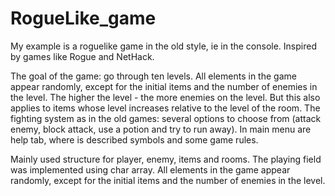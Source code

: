 # RogueLike_game
My example is a roguelike game in the old style, ie in the console. 
Inspired by games like Rogue and NetHack.

The goal of the game: go through ten levels.
All elements in the game appear randomly, except for the initial items and the number of enemies in the level.
The higher the level - the more enemies on the level. But this also applies to items whose level increases relative to the level of the room.
The fighting system as in the old games: several options to choose from (attack enemy, block attack, use a potion and try to run away).
In main menu are help tab, where is described symbols and some game rules.

Mainly used structure for player, enemy, items and rooms.
The playing field was implemented using char array.
All elements in the game appear randomly, except for the initial items and the number of enemies in the level.
